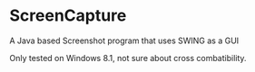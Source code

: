 # ScreenCapture

A Java based Screenshot program that uses SWING as a GUI

Only tested on Windows 8.1, not sure about cross combatibility.
